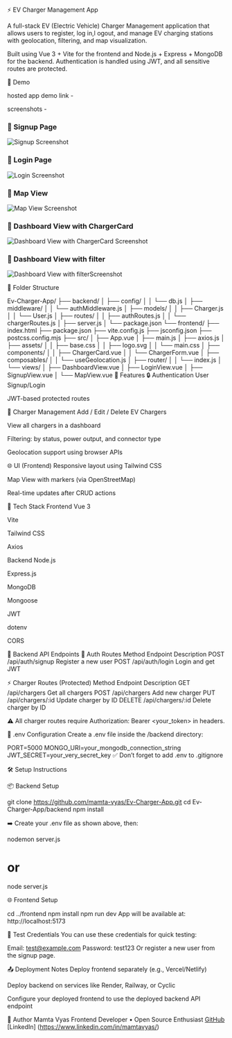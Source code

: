 ⚡ EV Charger Management App

A full-stack EV (Electric Vehicle) Charger Management application that allows users to register, log in,l ogout, and manage EV charging stations with geolocation, filtering, and map visualization.

Built using Vue 3 + Vite for the frontend and Node.js + Express + MongoDB for the backend. Authentication is handled using JWT, and all sensitive routes are protected.

📸 Demo

hosted app demo link - 

screenshots - 

### 🔐 Signup Page
![Signup Screenshot](./frontend/assets/ss1.png)

### 🔐 Login Page
![Login Screenshot](./frontend/assets/ss2.png)

### 🔐 Map View 
![Map View Screenshot](./frontend/assets/ss3.png)

### 🔐 Dashboard View with ChargerCard
![Dashboard View with ChargerCard Screenshot](./frontend/assets/ss4.png)

### 🔐 Dashboard View with filter
![Dashboard View with filterScreenshot](./frontend/assets/ss5.png)


🧩 Folder Structure

Ev-Charger-App/
├── backend/
│   ├── config/
│   │   └── db.js
│   ├── middleware/
│   │   └── authMiddleware.js
│   ├── models/
│   │   ├── Charger.js
│   │   └── User.js
│   ├── routes/
│   │   ├── authRoutes.js
│   │   └── chargerRoutes.js
│   ├── server.js
│   └── package.json
└── frontend/
    ├── index.html
    ├── package.json
    ├── vite.config.js
    ├── jsconfig.json
    ├── postcss.config.mjs
    ├── src/
    │   ├── App.vue
    │   ├── main.js
    │   ├── axios.js
    │   ├── assets/
    │   │   ├── base.css
    │   │   ├── logo.svg
    │   │   └── main.css
    │   ├── components/
    │   │   ├── ChargerCard.vue
    │   │   └── ChargerForm.vue
    │   ├── composables/
    │   │   └── useGeolocation.js
    │   ├── router/
    │   │   └── index.js
    │   └── views/
    │       ├── DashboardView.vue
    │       ├── LoginView.vue
    │       ├── SignupView.vue
    │       └── MapView.vue
🚀 Features
🔒 Authentication
User Signup/Login

JWT-based protected routes

🧭 Charger Management
Add / Edit / Delete EV Chargers

View all chargers in a dashboard

Filtering: by status, power output, and connector type

Geolocation support using browser APIs

🌐 UI (Frontend)
Responsive layout using Tailwind CSS

Map View with markers (via OpenStreetMap)

Real-time updates after CRUD actions

🧰 Tech Stack
Frontend
Vue 3

Vite

Tailwind CSS

Axios

Backend
Node.js

Express.js

MongoDB

Mongoose

JWT

dotenv

CORS

🔐 Backend API Endpoints
🔑 Auth Routes
Method	Endpoint	Description
POST	/api/auth/signup	Register a new user
POST	/api/auth/login	Login and get JWT

⚡ Charger Routes (Protected)
Method	Endpoint	Description
GET	/api/chargers	Get all chargers
POST	/api/chargers	Add new charger
PUT	/api/chargers/:id	Update charger by ID
DELETE	/api/chargers/:id	Delete charger by ID

⚠️ All charger routes require Authorization: Bearer <your_token> in headers.

🔧 .env Configuration
Create a .env file inside the /backend directory:

PORT=5000
MONGO_URI=your_mongodb_connection_string
JWT_SECRET=your_very_secret_key
✅ Don’t forget to add .env to .gitignore

🛠️ Setup Instructions

📦 Backend Setup

git clone https://github.com/mamta-vyas/Ev-Charger-App.git
cd Ev-Charger-App/backend
npm install

➡️ Create your .env file as shown above, then:


nodemon server.js
# or
node server.js


🌐 Frontend Setup

cd ../frontend
npm install
npm run dev
App will be available at: http://localhost:5173

🧪 Test Credentials
You can use these credentials for quick testing:

Email: test@example.com
Password: test123
Or register a new user from the signup page.

📤 Deployment Notes
Deploy frontend separately (e.g., Vercel/Netlify)

Deploy backend on services like Render, Railway, or Cyclic

Configure your deployed frontend to use the deployed backend API endpoint

🧠 Author
Mamta Vyas
Frontend Developer • Open Source Enthusiast
[GitHub](https://github.com/mamta-vyas) 
[LinkedIn] (https://www.linkedin.com/in/mamtavyas/)